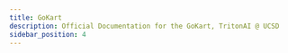 ```yaml
---
title: GoKart
description: Official Documentation for the GoKart, TritonAI @ UCSD
sidebar_position: 4
---
```


